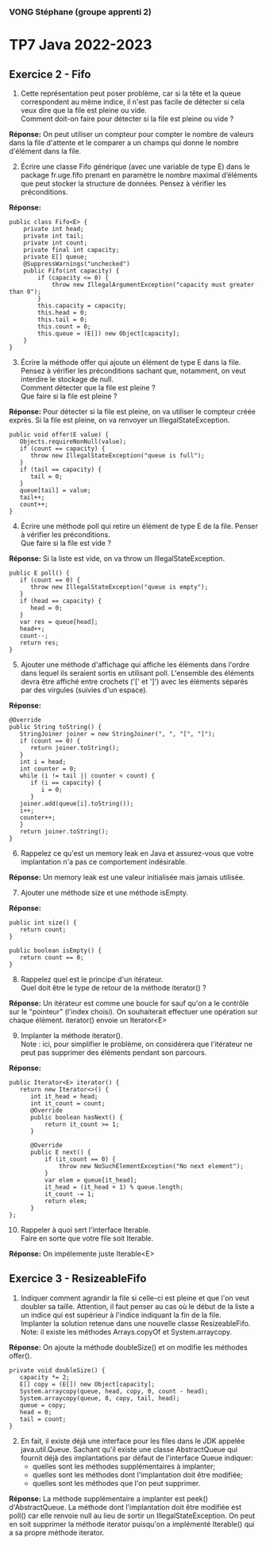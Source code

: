 ### VONG Stéphane (groupe apprenti 2)
# TP7 Java 2022-2023
## Exercice 2 - Fifo

1. Cette représentation peut poser problème, car si la tête et la queue correspondent au même indice, il n'est pas facile de détecter si cela veux dire que la file est pleine ou vide.
   <br>Comment doit-on faire pour détecter si la file est pleine ou vide ?

<b>Réponse:</b>
On peut utiliser un compteur pour compter le nombre de valeurs dans la file d'attente et le comparer a un champs qui donne le nombre d'élément dans la file.

2. Écrire une classe Fifo générique (avec une variable de type E) dans le package fr.uge.fifo prenant en paramètre le nombre maximal d’éléments que peut stocker la structure de données. Pensez à vérifier les préconditions.

<b>Réponse:</b>
```
public class Fifo<E> {
    private int head;
    private int tail;
    private int count;
    private final int capacity;
    private E[] queue;
    @SuppressWarnings("unchecked")
    public Fifo(int capacity) {
        if (capacity <= 0) {
            throw new IllegalArgumentException("capacity must greater than 0");
        }
        this.capacity = capacity;
        this.head = 0;
        this.tail = 0;
        this.count = 0;
        this.queue = (E[]) new Object[capacity];
    }
}
```

3. Écrire la méthode offer qui ajoute un élément de type E dans la file. Pensez à vérifier les préconditions sachant que, notamment, on veut interdire le stockage de null.
   <br>Comment détecter que la file est pleine ?
   <br>Que faire si la file est pleine ?

<b>Réponse:</b>
Pour détecter si la file est pleine, on va utiliser le compteur créée exprès.
Si la file est pleine, on va renvoyer un IllegalStateException.
```
public void offer(E value) {
   Objects.requireNonNull(value);
   if (count == capacity) {
      throw new IllegalStateException("queue is full");
   }
   if (tail == capacity) {
      tail = 0;
   }
   queue[tail] = value;
   tail++;
   count++;
}
```

4. Écrire une méthode poll qui retire un élément de type E de la file. Penser à vérifier les préconditions.
   <br>Que faire si la file est vide ? 

<b>Réponse:</b>
Si la liste est vide, on va throw un IllegalStateException.
```
public E poll() {
   if (count == 0) {
      throw new IllegalStateException("queue is empty");
   }
   if (head == capacity) {
      head = 0;
   }
   var res = queue[head];
   head++;
   count--;
   return res;
}
```

5. Ajouter une méthode d'affichage qui affiche les éléments dans l'ordre dans lequel ils seraient sortis en utilisant poll. L'ensemble des éléments devra être affiché entre crochets ('[' et ']') avec les éléments séparés par des virgules (suivies d'un espace).

<b>Réponse:</b>
```
@Override
public String toString() {
   StringJoiner joiner = new StringJoiner(", ", "[", "]");
   if (count == 0) {
      return joiner.toString();
   }
   int i = head;
   int counter = 0;
   while (i != tail || counter < count) {
      if (i == capacity) {
         i = 0;
      }
   joiner.add(queue[i].toString());
   i++;
   counter++;
   }
   return joiner.toString();
}
```

6. Rappelez ce qu'est un memory leak en Java et assurez-vous que votre implantation n'a pas ce comportement indésirable.

<b>Réponse:</b>
Un memory leak est une valeur initialisée mais jamais utilisée.

7. Ajouter une méthode size et une méthode isEmpty.

<b>Réponse:</b>
```
public int size() {
   return count;
}

public boolean isEmpty() {
   return count == 0;
}
```

8. Rappelez quel est le principe d'un itérateur.
<br>Quel doit être le type de retour de la méthode iterator() ?

<b>Réponse:</b>
Un itérateur est comme une boucle for sauf qu'on a le contrôle sur le "pointeur" (l'index choisi). On souhaiterait effectuer une opération sur chaque élément.
iterator() envoie un Iterator\<E>

9. Implanter la méthode iterator().
   <br>Note : ici, pour simplifier le problème, on considérera que l'itérateur ne peut pas supprimer des éléments pendant son parcours.

<b>Réponse:</b>
```
public Iterator<E> iterator() {
   return new Iterator<>() {
      int it_head = head;
      int it_count = count;
      @Override
      public boolean hasNext() {
          return it_count >= 1;
      }
      
      @Override
      public E next() {
          if (it_count == 0) {
              throw new NoSuchElementException("No next element");
          }
          var elem = queue[it_head];
          it_head = (it_head + 1) % queue.length;
          it_count -= 1;
          return elem;
      }
};
```

10. Rappeler à quoi sert l'interface Iterable.
    <br>Faire en sorte que votre file soit Iterable.

<b>Réponse:</b>
On impélemente juste Iterable\<E>

## Exercice 3 - ResizeableFifo
1. Indiquer comment agrandir la file si celle-ci est pleine et que l'on veut doubler sa taille. Attention, il faut penser au cas où le début de la liste a un indice qui est supérieur à l'indice indiquant la fin de la file.
   <br>Implanter la solution retenue dans une nouvelle classe ResizeableFifo.
   <br>Note: il existe les méthodes Arrays.copyOf et System.arraycopy.

<b>Réponse:</b>
On ajoute la méthode doubleSize() et on modifie les méthodes offer().
```
private void doubleSize() {
   capacity *= 2;
   E[] copy = (E[]) new Object[capacity];
   System.arraycopy(queue, head, copy, 0, count - head);
   System.arraycopy(queue, 0, copy, tail, head);
   queue = copy;
   head = 0;
   tail = count;
}
```


2. En fait, il existe déjà une interface pour les files dans le JDK appelée java.util.Queue.
   Sachant qu'il existe une classe AbstractQueue qui fournit déjà des implantations par défaut de l'interface Queue indiquer:
   - quelles sont les méthodes supplémentaires à implanter;
   - quelles sont les méthodes dont l'implantation doit être modifiée;
   - quelles sont les méthodes que l'on peut supprimer.

<b>Réponse:</b>
La méthode supplémentaire a implanter est peek() d'AbstractQueue.
La méthode dont l'implantation doit être modifiée est poll() car elle renvoie null au lieu de sortir un IllegalStateException.
On peut en soit supprimer la méthode iterator puisqu'on a implémenté Iterable() qui a sa propre méthode iterator. 
